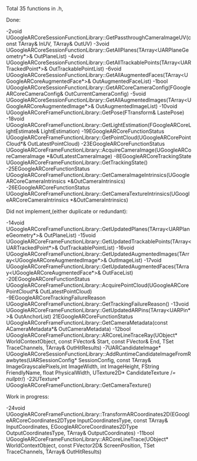 Total 35 functions in .h,

Done:

-2void UGoogleARCoreSessionFunctionLibrary::GetPassthroughCameraImageUV(const TArray<float>& InUV, TArray<float>& OutUV)
-3void UGoogleARCoreSessionFunctionLibrary::GetAllPlanes(TArray<UARPlaneGeometry*>& OutPlaneList)
-4void UGoogleARCoreSessionFunctionLibrary::GetAllTrackablePoints(TArray<UARTrackedPoint*>& OutTrackablePointList)
-6void UGoogleARCoreSessionFunctionLibrary::GetAllAugmentedFaces(TArray<UGoogleARCoreAugmentedFace*>& OutAugmentedFaceList)
-1bool UGoogleARCoreSessionFunctionLibrary::GetARCoreCameraConfig(FGoogleARCoreCameraConfig& OutCurrentCameraConfig)
-5void UGoogleARCoreSessionFunctionLibrary::GetAllAugmentedImages(TArray<UGoogleARCoreAugmentedImage*>& OutAugmentedImageList)
-10void UGoogleARCoreFrameFunctionLibrary::GetPose(FTransform& LastePose)
-18void UGoogleARCoreFrameFunctionLibrary::GetLightEstimation(FGoogleARCoreLightEstimate& LightEstimation)
-19EGoogleARCoreFunctionStatus UGoogleARCoreFrameFunctionLibrary::GetPointCloud(UGoogleARCorePointCloud*& OutLatestPointCloud)
-23EGoogleARCoreFunctionStatus UGoogleARCoreFrameFunctionLibrary::AcquireCameraImage(UGoogleARCoreCameraImage *&OutLatestCameraImage)
-8EGoogleARCoreTrackingState UGoogleARCoreFrameFunctionLibrary::GetTrackingState()
-25EGoogleARCoreFunctionStatus UGoogleARCoreFrameFunctionLibrary::GetCameraImageIntrinsics(UGoogleARCoreCameraIntrinsics *&OutCameraIntrinsics)
-26EGoogleARCoreFunctionStatus UGoogleARCoreFrameFunctionLibrary::GetCameraTextureIntrinsics(UGoogleARCoreCameraIntrinsics *&OutCameraIntrinsics)

Did not implement,(either duplicate or redundant):

-14void UGoogleARCoreFrameFunctionLibrary::GetUpdatedPlanes(TArray<UARPlaneGeometry*>& OutPlaneList)
-15void UGoogleARCoreFrameFunctionLibrary::GetUpdatedTrackablePoints(TArray<UARTrackedPoint*>& OutTrackablePointList)
-16void UGoogleARCoreFrameFunctionLibrary::GetUpdatedAugmentedImages(TArray<UGoogleARCoreAugmentedImage*>& OutImageList)
-17void UGoogleARCoreFrameFunctionLibrary::GetUpdatedAugmentedFaces(TArray<UGoogleARCoreAugmentedFace*>& OutFaceList)
-20EGoogleARCoreFunctionStatus UGoogleARCoreFrameFunctionLibrary::AcquirePointCloud(UGoogleARCorePointCloud*& OutLatestPointCloud)
-9EGoogleARCoreTrackingFailureReason UGoogleARCoreFrameFunctionLibrary::GetTrackingFailureReason()
-13void UGoogleARCoreFrameFunctionLibrary::GetUpdatedARPins(TArray<UARPin*>& OutAnchorList)
21EGoogleARCoreFunctionStatus UGoogleARCoreFrameFunctionLibrary::GetCameraMetadata(const ACameraMetadata*& OutCameraMetadata)
-12bool UGoogleARCoreFrameFunctionLibrary::ARCoreLineTraceRay(UObject* WorldContextObject, const FVector& Start, const FVector& End, TSet<EGoogleARCoreLineTraceChannel> TraceChannels, TArray<FARTraceResult>& OutHitResults)
-7UARCandidateImage* UGoogleARCoreSessionFunctionLibrary::AddRuntimeCandidateImageFromRawbytes(UARSessionConfig* SessionConfig, const TArray<uint8>& ImageGrayscalePixels,int ImageWidth, int ImageHeight, FString FriendlyName, float PhysicalWidth, UTexture2D* CandidateTexture /*= nullptr*/)
-22UTexture* UGoogleARCoreFrameFunctionLibrary::GetCameraTexture()

Work in progress:

-24void UGoogleARCoreFrameFunctionLibrary::TransformARCoordinates2D(EGoogleARCoreCoordinates2DType InputCoordinatesType, const TArray<FVector2D>& InputCoordinates, EGoogleARCoreCoordinates2DType OutputCoordinatesType, TArray<FVector2D>& OutputCoordinates)
-11bool UGoogleARCoreFrameFunctionLibrary::ARCoreLineTrace(UObject* WorldContextObject, const FVector2D& ScreenPosition, TSet<EGoogleARCoreLineTraceChannel> TraceChannels, TArray<FARTraceResult>& OutHitResults)


